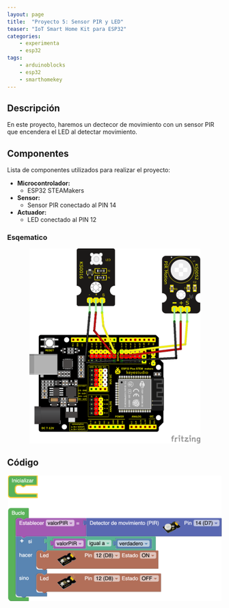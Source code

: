 ```yaml
---
layout: page
title:  "Proyecto 5: Sensor PIR y LED"
teaser: "IoT Smart Home Kit para ESP32"
categories:
    - experimenta
    - esp32
tags:
    - arduinoblocks
    - esp32
    - smarthomekey
---
```


## Descripción
En este proyecto, haremos un dectecor de movimiento con un sensor PIR que encendera el LED al detectar movimiento.
## Componentes
Lista de componentes utilizados para realizar el proyecto:
- **Microcontrolador:** 
    - ESP32 STEAMakers
- **Sensor:** 
    - Sensor PIR conectado al PIN 14
- **Actuador:** 
    - LED conectado al PIN 12
    
### Esqematico 

<p align="center">
    <img src="/images/experimenta/esp32/Proyectos/P05_Esquematico.png" alt="Proyecto 1" width="400"/>
</p>

## Código 
<p align="center">
    <img src="/images/experimenta/esp32/Proyectos/Proyecto05.png" alt="Proyecto 5" width="500"/>
</p>
